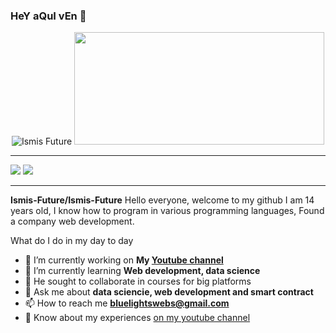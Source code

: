 ### HeY aQuI vEn 👋
<div align="center"><img src="https://github-readme-stats.vercel.app/api?username=Ismis-Future&theme=prussian&show_icons=true&locale=en" alt="Ismis Future" /> <img height="180em" width="400em" src="https://github-readme-stats.vercel.app/api/top-langs/?username=Ismis-Future&layout=compact&langs_count=7&theme=prussian"/>
<div[![trophy](https://github-profile-trophy.vercel.app/?Ismis-Future=ryo-ma&theme=onedark)](https://github.com/ryo-ma/github-profile-trophy)/>

</div> 
<hr>
<div>
 <a href="https://www.youtube.com/channel/UCpShfqHcTduURlVihvknzXg" target="_blank"><img src="https://img.shields.io/badge/YouTube-FF0000?style=for-the-badge&logo=youtube&logoColor=white" target="_blank"></a> 
  <a href = "mailto:herreraismael469@gmail.com"><img src="https://img.shields.io/badge/-Gmail-%23333?style=for-the-badge&logo=gmail&logoColor=white" target="_blank"></a>
</div>
<hr>

**Ismis-Future/Ismis-Future** Hello everyone, welcome to my github I am 14 years old, I know how to program in various programming languages, Found a company
web development.

What do I do in my day to day

- 📝 I’m currently working on **My [Youtube channel](https://www.youtube.com/channel/UCpShfqHcTduURlVihvknzXg)**
- 🌱 I’m currently learning **Web development, data science**
- 👯 He sought to collaborate in courses for big platforms
- 💬 Ask me about **data sciencie, web development and smart contract**
- 📫 How to reach me **bluelightswebs@gmail.com**
- 📄 Know about my experiences [on my youtube channel](https://www.youtube.com/channel/UCpShfqHcTduURlVihvknzXg)


